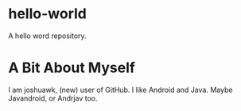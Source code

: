 # hello-world
A hello word repository.

# A Bit About Myself
I am joshuawk, (new) user of GitHub. I like Android and Java. Maybe Javandroid, or Andrjav too.

